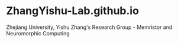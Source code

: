 # ZhangYishu-Lab.github.io
Zhejiang University, Yishu Zhang's Research Group - Memristor and Neuromorphic Computing
